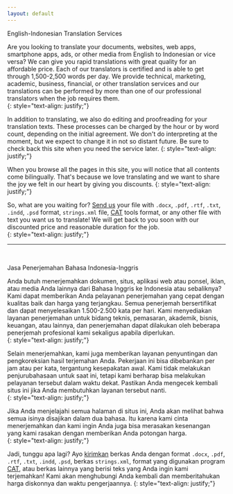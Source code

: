 ```yaml
---
layout: default
---
```


<span class="lato">English-Indonesian Translation Services</span>
  
Are you looking to translate your documents, websites, web apps, smartphone 
apps, ads, or other media from English to Indonesian or vice versa? We can 
give you rapid translations with great quality for an affordable price. Each
 of our translators is certified and is able to get through 1,500-2,500 
words per day. We provide technical, marketing, academic, business, 
financial, or other translation services and our translations can be 
performed by more than one of our professional translators when the job 
requires them.   
{: style="text-align: justify;"}

In addition to translating, we also do editing and proofreading for your 
translation texts. These processes can be charged by the hour or by word 
count, depending on the initial agreement. We don't do interpreting at 
the moment, but we expect to change it in not so distant future. Be sure to 
check back this site when you need the service later. 
{: style="text-align: justify;"}

When you browse all the pages in this site, you will notice that all 
contents come bilingually. That's because we love translating and we want 
to share the joy we felt in our heart by giving you discounts.
{: style="text-align: justify;"}

So, what are you waiting for? [Send us][contact-us] your file with `.docx`, 
`.pdf`, `.rtf`, `.txt`, `.indd`, `.psd` format, `strings.xml` file, 
[CAT][cat-wiki] tools format, or any other file with text you want us to 
translate! We will get back to you soon with our discounted price and 
reasonable duration for the job.  
{: style="text-align: justify;"}
  
---  
<br/> 
 
<span class="lato">Jasa Penerjemahan Bahasa Indonesia-Inggris</span>

Anda butuh menerjemahkan dokumen, situs, aplikasi web atau ponsel, iklan,
atau media Anda lainnya dari Bahasa Inggris ke Indonesia atau sebaliknya? 
Kami dapat memberikan Anda pelayanan penerjemahan yang cepat dengan kualitas
 baik dan harga yang terjangkau. Semua penerjemah bersertifikat dan dapat 
menyelesaikan 1.500-2.500 kata per hari. Kami menyediakan layanan 
penerjemahan untuk bidang teknis, pemasaran, akademik, bisnis, keuangan, 
atau lainnya, dan penerjemahan dapat dilakukan oleh beberapa penerjemah 
profesional kami sekaligus apabila diperlukan.  
{: style="text-align: justify;"}

Selain menerjemahkan, kami juga memberikan layanan penyuntingan dan 
pengkoreksian hasil terjemahan Anda. Pekerjaan ini bisa dibebankan per jam 
atau per kata, tergantung kesepakatan awal. Kami tidak melakukan 
penjurubahasaan untuk saat ini, tetapi kami berharap bisa melakukan 
pelayanan tersebut dalam waktu dekat. Pastikan Anda mengecek kembali situs 
ini jika Anda membutuhkan layanan tersebut nanti.  
{: style="text-align: justify;"}

Jika Anda menjelajahi semua halaman di situs ini, Anda akan melihat bahwa 
semua isinya disajikan dalam dua bahasa. Itu karena kami cinta 
menerjemahkan dan kami ingin Anda juga bisa merasakan kesenangan yang kami 
rasakan dengan memberikan Anda potongan harga.  
{: style="text-align: justify;"}

Jadi, tunggu apa lagi? Ayo [kirimkan][contact-us] berkas Anda dengan format 
`.docx`, `.pdf`, `.rtf`, `.txt`, `.indd`, `.psd`, berkas `strings.xml`, 
format yang digunakan program [CAT][cat-wiki], atau berkas lainnya yang 
berisi teks yang Anda ingin kami terjemahkan! Kami akan menghubungi Anda 
kembali dan memberitahukan harga diskonnya dan waktu pengerjaannya.
{: style="text-align: justify;"}


[contact-us]: mailto:settrans.eits@gmail.com "SetTrans.EITS@gmail.com"
[cat-wiki]: https://en.wikipedia.org/wiki/Computer-assisted_translation 
"Computer-assisted translation"
